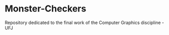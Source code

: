 # Monster-Checkers
Repository dedicated to the final work of the Computer Graphics discipline - UFJ
